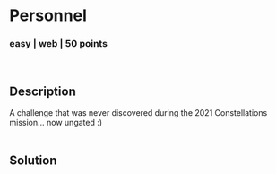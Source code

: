 # Personnel
### easy | web | 50 points
<br />

## Description
A challenge that was never discovered during the 2021 Constellations mission... now ungated :) 
<br /><br />

## Solution
<br /><br />